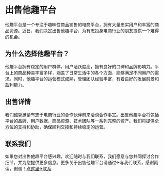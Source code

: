 # 出售他趣平台

他趣平台是一个专注于趣味性商品销售的电商平台，拥有大量忠实用户和丰富的商品资源。近日，我们决定出售他趣平台，为有志投身电商行业的朋友提供一个难得的机会。

## 为什么选择他趣平台？

他趣平台拥有稳定的用户群体，用户活跃度高，拥有良好的口碑和品牌影响力。平台上的商品种类丰富多样，涵盖了日常生活中的各个方面，能够满足不同用户的需求。同时，他趣平台的运营模式成熟，管理团队经验丰富，有着良好的发展前景和盈利能力。

## 出售详情

我们诚挚邀请有志于电商行业的合作伙伴前来洽谈合作事宜。出售他趣平台将包括平台的品牌、用户数据、商品资源、技术团队等一系列完整的资产。我们将提供全方位的支持和协助，确保顺利交接和持续稳定的运营。

## 联系我们

如果您对出售他趣平台感兴趣，欢迎随时与我们联系，我们愿意与您共同探讨合作细节，并为您提供更多信息。更多关于出售他趣平台请通过✈与我们联系，感谢阅读，谢谢！[点这里✈联系](https://111.k02.cc)